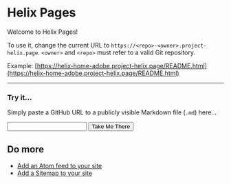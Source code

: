 # Helix Pages

Welcome to Helix Pages!

To use it, change the current URL to `https://<repo>-<owner>.project-helix.page`.
`<owner>` and `<repo>` must refer to a valid Git repository.

Example: [https://helix-home-adobe.project-helix.page/README.html](https://helix-home-adobe.project-helix.page/README.html)

---

### Try it...
Simply paste a GitHub URL to a publicly visible Markdown file (`.md`) here...

<script>

function splitURL() {
    const giturl = document.getElementById('giturl').value;
    const resegs = /(?<!\?.+)(?<=\/)[\w-\.]+(?=[/\r\n?]|$)/g;
    const segments = [...giturl.matchAll(resegs)];
    const path = giturl.substr(segments[4].index + segments[4][0].length);
    return ({ "user": segments[1][0], "repo": segments[2][0], "branch": segments[4][0], "path": path});
}

function change() {
    const alertElem = document.getElementById('alert');
    const alert=checkURL();

    if (alert) {
        alertElem.innerHTML = alert;
        alertElem.style = '';
    }  else {
        alertElem.style = 'display: none';
    }
}

function checkURL() {
    let c;

    try {
        c = splitURL();
    } catch (e) {
        return ('URL needs be a valid GitHub URL');
    }
    
    if (!c.path.endsWith(`.md`)) return ('URL needs to end in \'.md\'');
    if (c.repo.indexOf('.')>=0) return('Repository name cannot contain a \'.\'');
    if (c.user.indexOf('.')>=0) return('User name cannot contain a \'.\'');
    if (c.branch.indexOf('.')>=0) return('Branch cannot contain a \'.\'');
}

function takeMeThere() {
    if (checkURL()) {
      return;
    }
    const c = splitURL();
    let separator = '-';

    const pathstub = c.path.substr(0, c.path.length - 3);
    if (c.user.indexOf('-') >= 0 || c.branch !== 'master') {
        separator = '--';
    }
    const branchprefix = (c.branch === 'master' ? '' : c.branch + separator);
    const url = `https://${branchprefix}${c.repo}${separator}${c.user}.project-helix.page${pathstub}.html`;
    window.location = url;
}
</script>
<input onkeyup="change()" type="text" id="giturl">
<button id="takemethere" onclick="takeMeThere()">Take Me There</button>
<span id="alert" class="alert" style="display:none"></span>

## Do more

- [Add an Atom feed to your site](docs/feed.md)
- [Add a Sitemap to your site](docs/sitemap.md)
